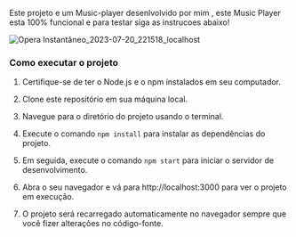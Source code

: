 
Este projeto e um Music-player desenlvolvido por mim , este Music Player esta 100% funcional e para testar siga as instrucoes abaixo!



![Opera Instantâneo_2023-07-20_221518_localhost](https://github.com/gabrielnfarias/Music-Player/assets/105251567/c67f82b3-fc97-42dd-bd68-3f2fef0bac64)





### Como executar o projeto

1. Certifique-se de ter o Node.js e o npm instalados em seu computador.

2. Clone este repositório em sua máquina local.

3. Navegue para o diretório do projeto usando o terminal.

4. Execute o comando `npm install` para instalar as dependências do projeto.

5. Em seguida, execute o comando `npm start` para iniciar o servidor de desenvolvimento.

6. Abra o seu navegador e vá para http://localhost:3000 para ver o projeto em execução.

7. O projeto será recarregado automaticamente no navegador sempre que você fizer alterações no código-fonte.
